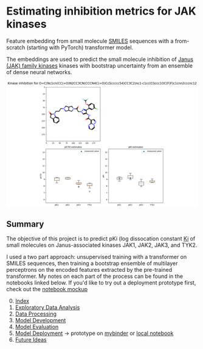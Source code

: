 # Estimating inhibition metrics for JAK kinases

Feature embedding from small molecule [SMILES](https://en.wikipedia.org/wiki/Simplified_molecular-input_line-entry_system) sequences with a from-scratch (starting with PyTorch) transformer model.

The embeddings are used to predict the small molecule inhibition of [Janus (JAK) family kinases](https://en.wikipedia.org/wiki/Janus_kinase) kinases with bootstrap uncertainty from an ensemble of dense neural networks. 

![ inference example ](assets/inference_example.png)

## Summary

The objective of this project is to predict pKi (log dissocation constant [Ki](https://en.wikipedia.org/wiki/Enzyme_inhibitor#Quantitative_description) of small molecules on Janus-associated kinases JAK1, JAK2, JAK3, and TYK2. 

I used a two part approach: unsupervised training with a transformer on SMILES sequences, then training a bootstrap ensemble of multilayer perceptrons on the encoded features extracted by the pre-trained transformer. My notes on each part of the process can be found in the notebooks linked below. If you'd like to try out a deployment prototype first, check out the [notebook mockup](https://mybinder.org/v2/gh/riveSunder/JAKInhibition/HEAD?labpath=notebooks%2Fmockup.ipynb)

0. [Index](notebooks/index.ipynb)
1. [Exploratory Data Analysis](notebooks/eda.ipynb)
2. [Data Processing](notebook/data_processing.ipynb)
3. [Model Development](notebooks/model_development.ipynb)
4. [Model Evaluation](notebooks/model_evaluation.ipynb)
5. [Model Deployment](notebooks/model_deployment.ipynb) -> prototype on [mybinder](https://mybinder.org/v2/gh/riveSunder/JAKInhibition/HEAD?labpath=notebooks%2Fmockup.ipynb) or [local notebook](notebooks/mock.ipynb)
6. [Future Ideas](notebooks/future_ideas.ipynb)

